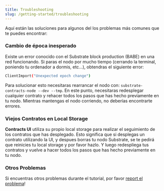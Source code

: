 ```yaml
---
title: Troubleshooting
slug: /getting-started/troubleshooting
---
```


Aquí están las soluciones para algunos del los problemas más comunes que te puedes encontrar:
### Cambio de época inesperado

Existe un error conocido con el Substrate block production (BABE) en una red funcionando. Si paras el nodo por mucho tiempo (cerrando la terminal, 
poniendo tu ordenador a dormis, etc...), obtendras el siguiente error:

```bash
ClientImport("Unexpected epoch change")
```
Para solucionar esto necesitaras rearrancar el nodo con: `substrate-contracts-node --dev --tmp`. En este punto, necesitaras redesplegar 
cualquier contrato y rehacer todos los pasos que has hecho previamente en tu nodo. Mientras mantengas el nodo corriendo, no deberías encontrarte errores.

### Viejos Contratos en Local Storage

**Contracts UI** utiliza su propio local storage para realizar el seguimiento de los contratos que has desplegado. Esto significa
que si desplegas un contrato utilizando la UI, y despues borras tu nodo Substrate, se te pedirá que reinicies tu local storage y por favor hazlo.
Y luego redespliega tus contratos y vuelve a hacer todos los pasos que has hecho previamente en tu nodo. 

### Otros Problemas

Si encuentras otros problemas durante el tutorial, por favor [report el problema](https://github.com/substrate-developer-hub/substrate-docs/issues)!
